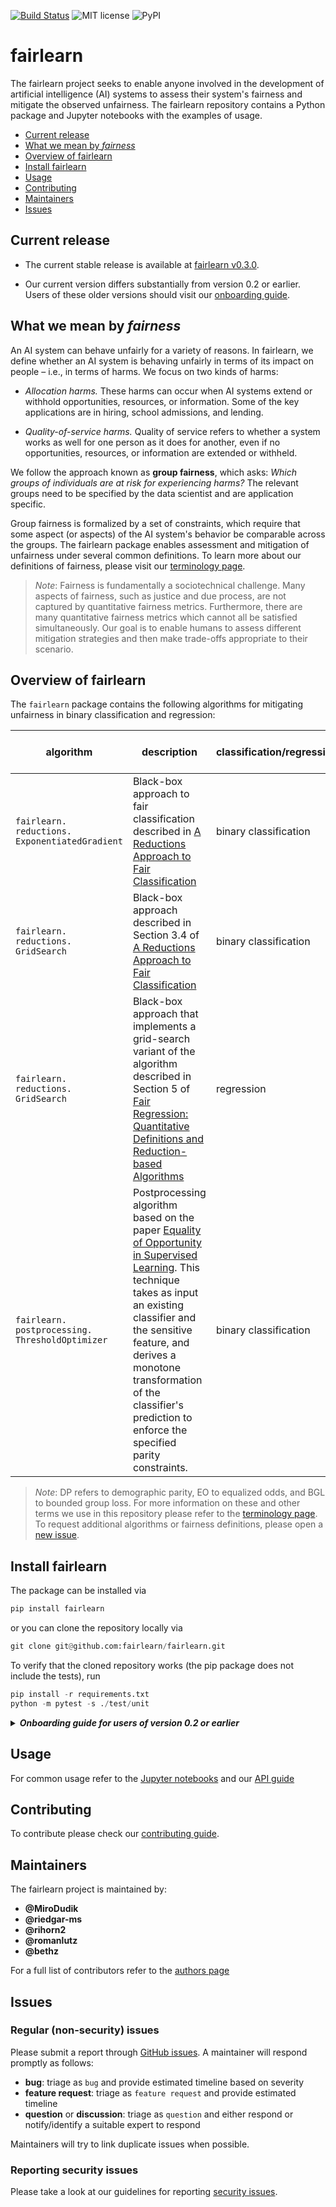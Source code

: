 [![Build Status](https://dev.azure.com/responsibleai/fairlearn/_apis/build/status/Nightly?branchName=master)](https://dev.azure.com/responsibleai/fairlearn/_build/latest?definitionId=23&branchName=master) ![MIT license](https://img.shields.io/badge/License-MIT-blue.svg) ![PyPI](https://img.shields.io/pypi/v/fairlearn?color=blue)

# fairlearn

The fairlearn project seeks to enable anyone involved in the development of artificial intelligence (AI) systems to assess their system's fairness and mitigate the observed unfairness. The fairlearn repository contains a Python package and Jupyter notebooks with the examples of usage.

- [Current release](#current-release)
- [What we mean by _fairness_](#what-we-mean-by-fairness)
- [Overview of fairlearn](#overview-of-fairlearn)
- [Install fairlearn](#install-fairlearn)
- [Usage](#usage)
- [Contributing](#contributing)
- [Maintainers](#maintainers)
- [Issues](#issues)

## Current release

- The current stable release is available at [fairlearn v0.3.0](https://github.com/fairlearn/fairlearn/tree/v0.3.0).

- Our current version differs substantially from version 0.2 or earlier. Users of these older versions should visit our [onboarding guide](#onboarding-guide).

## What we mean by _fairness_

An AI system can behave unfairly for a variety of reasons. In fairlearn, we define whether an AI system is behaving unfairly in terms of its impact on people &ndash; i.e., in terms of harms. We focus on two kinds of harms:

- _Allocation harms._ These harms can occur when AI systems extend or withhold opportunities, resources, or information. Some of the key applications are in hiring, school admissions, and lending.

- _Quality-of-service harms._ Quality of service refers to whether a system works as well for one person as it does for another, even if no opportunities, resources, or information are extended or withheld.

We follow the approach known as **group fairness**, which asks: _Which groups of individuals are at risk for experiencing harms?_ The relevant groups need to be specified by the data scientist and are application specific.

Group fairness is formalized by a set of constraints, which require that some aspect (or aspects) of the AI system's behavior be comparable across the groups. The fairlearn package enables assessment and mitigation of unfairness under several common definitions.
To learn more about our definitions of fairness, please visit our [terminology page](TERMINOLOGY.md#fairness-of-ai-systems).

>_Note_:
> Fairness is fundamentally a sociotechnical challenge. Many aspects of fairness, such as justice and due process, are not captured by quantitative fairness metrics. Furthermore, there are many quantitative fairness metrics which cannot all be satisfied simultaneously. Our goal is to enable humans to assess different mitigation strategies and then make trade-offs appropriate to their scenario.

## Overview of fairlearn

The `fairlearn` package contains the following algorithms for mitigating unfairness in binary classification and regression:

| algorithm | description | classification/regression | sensitive features | supported fairness definitions |
| --- | --- | --- | --- | --- |
| `fairlearn.` `reductions.` `ExponentiatedGradient` | Black-box approach to fair classification described in [A Reductions Approach to Fair Classification](https://arxiv.org/abs/1803.02453)| binary classification | categorical | DP, EO |
| `fairlearn.` `reductions.` `GridSearch` | Black-box approach described in Section 3.4 of [A Reductions Approach to Fair Classification](https://arxiv.org/abs/1803.02453)| binary classification | binary | DP, EO |
| `fairlearn.` `reductions.` `GridSearch` | Black-box approach that implements a grid-search variant of the algorithm described in Section 5 of [Fair Regression: Quantitative Definitions and Reduction-based Algorithms](https://arxiv.org/abs/1905.12843) | regression | binary | BGL |
| `fairlearn.` `postprocessing.` `ThresholdOptimizer` | Postprocessing algorithm based on the paper [Equality of Opportunity in Supervised Learning](https://arxiv.org/abs/1610.02413). This technique takes as input an existing classifier and the sensitive feature, and derives a monotone transformation of the classifier's prediction to enforce the specified parity constraints. | binary classification | categorical | DP, EO |

> _Note_:
> DP refers to demographic parity, EO to equalized odds, and BGL to bounded group loss. For more information on these and other terms we use in this repository please refer to the [terminology page](TERMINOLOGY.md). To request additional algorithms or fairness definitions, please open a [new issue](https://github.com/fairlearn/fairlearn/issues).

## Install fairlearn

The package can be installed via

```python
pip install fairlearn
```

or you can clone the repository locally via

```python
git clone git@github.com:fairlearn/fairlearn.git
```

To verify that the cloned repository works (the pip package does not include the tests), run

```python
pip install -r requirements.txt
python -m pytest -s ./test/unit
```


<details name="onboarding-guide">
<summary>
<strong>
<em>
Onboarding guide for users of version 0.2 or earlier
</em>
</strong>
</summary>

Up to version 0.2, fairlearn contained only the exponentiated gradient method. The fairlearn repository now has a more comprehensive scope and aims to incorporate other methods as specified above. The same exponentiated gradient technique is now the class `fairlearn.reductions.ExponentiatedGradient`. While in the past exponentiated gradient was invoked via

```python
import numpy as np
from fairlearn.classred import expgrad
from fairlearn.moments import DP

estimator = LogisticRegression()  # or any other estimator
exponentiated_gradient_result = expgrad(X, sensitive_features, y, estimator, constraints=DP())
positive_probabilities = exponentiated_gradient_result.best_classifier(X)
randomized_predictions = (positive_probabilities >= np.random.rand(len(positive_probabilities))) * 1
```

the equivalent operation is now

```python
from fairlearn.reductions import ExponentiatedGradient, DemographicParity

estimator = LogisticRegression()  # or any other estimator
exponentiated_gradient = ExponentiatedGradient(estimator, constraints=DemographicParity())
exponentiated_gradient.fit(X, y, sensitive_features=sensitive_features)
randomized_predictions = exponentiated_gradient.predict(X)
```

Please open a [new issue](https://github.com/fairlearn/fairlearn/issues) if you encounter any problems.

</details>

## Usage

For common usage refer to the [Jupyter notebooks](./notebooks) and our [API guide](CONTRIBUTING.md#api)

## Contributing

To contribute please check our [contributing guide](CONTRIBUTING.md).

## Maintainers

The fairlearn project is maintained by:

- **@MiroDudik**
- **@riedgar-ms**
- **@rihorn2**
- **@romanlutz**
- **@bethz**

For a full list of contributors refer to the [authors page](AUTHORS.md)

## Issues

### Regular (non-security) issues

Please submit a report through [GitHub issues](https://github.com/fairlearn/fairlearn/issues). A maintainer will respond promptly as follows:
- **bug**: triage as `bug` and provide estimated timeline based on severity
- **feature request**: triage as `feature request` and provide estimated timeline
- **question** or **discussion**: triage as `question` and either respond or notify/identify a suitable expert to respond

Maintainers will try to link duplicate issues when possible.

### Reporting security issues

Please take a look at our guidelines for reporting [security issues](SECURITY.md).
